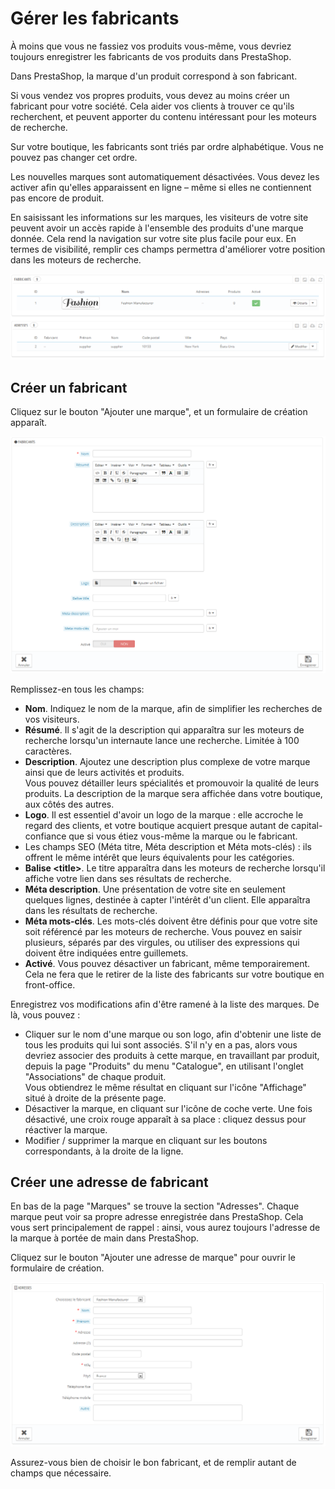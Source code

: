 # Gérer les fabricants

À moins que vous ne fassiez vos produits vous-même, vous devriez toujours enregistrer les fabricants de vos produits dans PrestaShop.

Dans PrestaShop, la marque d'un produit correspond à son fabricant.

Si vous vendez vos propres produits, vous devez au moins créer un fabricant pour votre société. Cela aider vos clients à trouver ce qu'ils recherchent, et peuvent apporter du contenu intéressant pour les moteurs de recherche.

Sur votre boutique, les fabricants sont triés par ordre alphabétique. Vous ne pouvez pas changer cet ordre.

Les nouvelles marques sont automatiquement désactivées. Vous devez les activer afin qu'elles apparaissent en ligne – même si elles ne contiennent pas encore de produit.

En saisissant les informations sur les marques, les visiteurs de votre site peuvent avoir un accès rapide à l'ensemble des produits d'une marque donnée. Cela rend la navigation sur votre site plus facile pour eux. En termes de visibilité, remplir ces champs permettra d'améliorer votre position dans les moteurs de recherche.

![](../../../.gitbook/assets/23038568.png)

## Créer un fabricant <a href="#gererlesfabricants-creerunfabricant" id="gererlesfabricants-creerunfabricant"></a>

Cliquez sur le bouton "Ajouter une marque", et un formulaire de création apparaît.

![](../../../.gitbook/assets/23038570.png)

Remplissez-en tous les champs:

* **Nom**. Indiquez le nom de la marque, afin de simplifier les recherches de vos visiteurs.
* **Résumé**. Il s'agit de la description qui apparaîtra sur les moteurs de recherche lorsqu'un internaute lance une recherche. Limitée à 100 caractères.
* **Description**. Ajoutez une description plus complexe de votre marque ainsi que de leurs activités et produits.\
  &#x20;Vous pouvez détailler leurs spécialités et promouvoir la qualité de leurs produits. La description de la marque sera affichée dans votre boutique, aux côtés des autres.
* **Logo**. Il est essentiel d'avoir un logo de la marque : elle accroche le regard des clients, et votre boutique acquiert presque autant de capital-confiance que si vous étiez vous-même la marque ou le fabricant.
* Les champs SEO (Méta titre, Méta description et Méta mots-clés) : ils offrent le même intérêt que leurs équivalents pour les catégories.
* **Balise \<title>**. Le titre apparaîtra dans les moteurs de recherche lorsqu'il affiche votre lien dans ses résultats de recherche.
* **Méta description**. Une présentation de votre site en seulement quelques lignes, destinée à capter l'intérêt d'un client. Elle apparaîtra dans les résultats de recherche.
* **Méta mots-clés**. Les mots-clés doivent être définis pour que votre site soit référencé par les moteurs de recherche. Vous pouvez en saisir plusieurs, séparés par des virgules, ou utiliser des expressions qui doivent être indiquées entre guillemets.
* **Activé**. Vous pouvez désactiver un fabricant, même temporairement. Cela ne fera que le retirer de la liste des fabricants sur votre boutique en front-office.

Enregistrez vos modifications afin d'être ramené à la liste des marques. De là, vous pouvez :

* Cliquer sur le nom d'une marque ou son logo, afin d'obtenir une liste de tous les produits qui lui sont associés. S'il n'y en a pas, alors vous devriez associer des produits à cette marque, en travaillant par produit, depuis la page "Produits" du menu "Catalogue", en utilisant l'onglet "Associations" de chaque produit.\
  &#x20;Vous obtiendrez le même résultat en cliquant sur l'icône "Affichage" situé à droite de la présente page.
* Désactiver la marque, en cliquant sur l'icône de coche verte. Une fois désactivé, une croix rouge apparaît à sa place : cliquez dessus pour réactiver la marque.
* Modifier / supprimer la marque en cliquant sur les boutons correspondants, à la droite de la ligne.

## Créer une adresse de fabricant <a href="#gererlesfabricants-creeruneadressedefabricant" id="gererlesfabricants-creeruneadressedefabricant"></a>

En bas de la page "Marques" se trouve la section "Adresses". Chaque marque peut voir sa propre adresse enregistrée dans PrestaShop. Cela vous sert principalement de rappel : ainsi, vous aurez toujours l'adresse de la marque à portée de main dans PrestaShop.

Cliquez sur le bouton "Ajouter une adresse de marque" pour ouvrir le formulaire de création.

![](../../../.gitbook/assets/23038573.png)

Assurez-vous bien de choisir le bon fabricant, et de remplir autant de champs que nécessaire.
